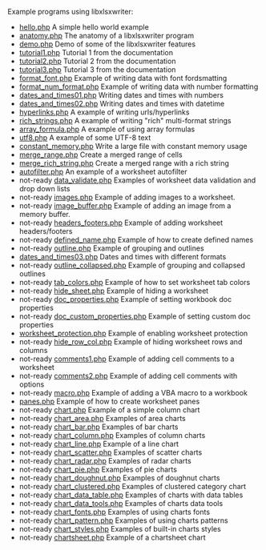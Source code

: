 Example programs using libxlsxwriter:

* [hello.php](../demos/hello.php) A simple hello world example
* [anatomy.php](../demos/anatomy.php) The anatomy of a libxlsxwriter program
* [demo.php](../demos/demo.php) Demo of some of the libxlsxwriter features
* [tutorial1.php](../demos/tutorial1.php) Tutorial 1 from the documentation
* [tutorial2.php](../demos/tutorial2.php) Tutorial 2 from the documentation
* [tutorial3.php](../demos/tutorial3.php) Tutorial 3 from the documentation
* [format_font.php](../demos/format_font.php) Example of writing data with font fordsmatting
* [format_num_format.php](../demos/format_num_format.php) Example of writing data with number formatting
* [dates_and_times01.php](../demos/dates_and_times01.php) Writing dates and times with numbers
* [dates_and_times02.php](../demos/dates_and_times02.php) Writing dates and times with datetime
* [hyperlinks.php](../demos/hyperlinks.php) A example of writing urls/hyperlinks
* [rich_strings.php](../demos/rich_strings.php) A example of writing "rich" multi-format strings
* [array_formula.php](../demos/array_formula.php) A example of using array formulas
* [utf8.php](../demos/utf8.php) A example of some UTF-8 text
* [constant_memory.php](../demos/constant_memory.php) Write a large file with constant memory usage
* [merge_range.php](../demos/merge_range.php) Create a merged range of cells
* [merge_rich_string.php](../demos/merge_rich_string.php) Create a merged range with a rich string
* [autofilter.php](../demos/autofilter.php) An example of a worksheet autofilter
* not-ready [data_validate.php](../demos/data_validate.php) Examples of worksheet data validation and drop down lists
* not-ready [images.php](../demos/images.php) Example of adding images to a worksheet.
* not-ready [image_buffer.php](../demos/image_buffer.php) Example of adding an image from a memory buffer.
* not-ready [headers_footers.php](../demos/headers_footers.php) Example of adding worksheet headers/footers
* not-ready [defined_name.php](../demos/defined_name.php) Example of how to create defined names
* not-ready [outline.php](../demos/outline.php) Example of grouping and outlines
* [dates_and_times03.php](../demos/dates_and_times03.php) Dates and times with different formats
* not-ready [outline_collapsed.php](../demos/outline_collapsed.php) Example of grouping and collapsed outlines
* not-ready [tab_colors.php](../demos/tab_colors.php) Example of how to set worksheet tab colors
* not-ready [hide_sheet.php](../demos/hide_sheet.php) Example of hiding a worksheet
* not-ready [doc_properties.php](../demos/doc_properties.php) Example of setting workbook doc properties
* not-ready [doc_custom_properties.php](../demos/doc_custom_properties.php) Example of setting custom doc properties
* [worksheet_protection.php](../demos/worksheet_protection.php) Example of enabling worksheet protection
* not-ready [hide_row_col.php](../demos/hide_row_col.php) Example of hiding worksheet rows and columns
* not-ready [comments1.php](../demos/comments1.php) Example of adding cell comments to a worksheet
* not-ready [comments2.php](../demos/comments2.php) Example of adding cell comments with options
* not-ready [macro.php](../demos/macro.php) Example of adding a VBA macro to a workbook
* [panes.php](../demos/panes.php) Example of how to create worksheet panes
* not-ready [chart.php](../demos/chart.php) Example of a simple column chart
* not-ready [chart_area.php](../demos/chart_area.php) Examples of area charts
* not-ready [chart_bar.php](../demos/chart_bar.php) Examples of bar charts
* not-ready [chart_column.php](../demos/chart_column.php) Examples of column charts
* not-ready [chart_line.php](../demos/chart_line.php) Example of a line chart
* not-ready [chart_scatter.php](../demos/chart_scatter.php) Examples of scatter charts
* not-ready [chart_radar.php](../demos/chart_radar.php) Examples of radar charts
* not-ready [chart_pie.php](../demos/chart_pie.php) Examples of pie charts
* not-ready [chart_doughnut.php](../demos/chart_doughnut.php) Examples of doughnut charts
* not-ready [chart_clustered.php](../demos/chart_clustered.php) Examples of clustered category chart
* not-ready [chart_data_table.php](../demos/chart_data_table.php) Examples of charts with data tables
* not-ready [chart_data_tools.php](../demos/chart_data_tools.php) Examples of charts data tools
* not-ready [chart_fonts.php](../demos/chart_fonts.php) Examples of using charts fonts
* not-ready [chart_pattern.php](../demos/chart_pattern.php) Examples of using charts patterns
* not-ready [chart_styles.php](../demos/chart_styles.php) Examples of built-in charts styles
* not-ready [chartsheet.php](../demos/chartsheet.php) Example of a chartsheet chart
